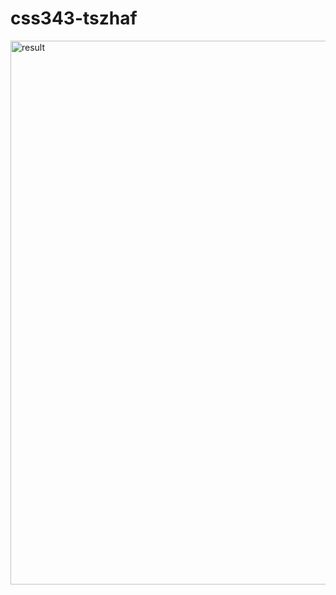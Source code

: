 # css343-tszhaf

<img width="870" alt="result" src="https://github.com/markfong808/css343-tszhaf/assets/129460108/7ec16a44-17ab-435e-8653-bb6be3dc7db1">
